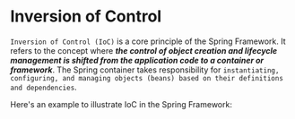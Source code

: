# Inversion of Control

`Inversion of Control (IoC)` is a core principle of the Spring Framework. It refers to the concept where _**the control of object creation and lifecycle management is shifted from the application code to a container or framework**_. The Spring container takes responsibility for `instantiating, configuring, and managing objects (beans) based on their definitions and dependencies`.

Here's an example to illustrate IoC in the Spring Framework: